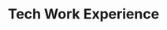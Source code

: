 ---
identification: '376872876'
title: Tech Work Experience
description: The Tech Work Experience project is a structured summer internship program for college and high school students to work on open source projects in the fields of software, product development, project management, and UI/UX design at LA’s fastest growing Civic Tech non-profit organization in order to gain confidence, competence and deliverables to support their future career and personal journeys.
image: /assets/images/projects/tech-work-experience.png
alt: 'Tech Work Experience'
image-hero: /assets/images/projects/tech-work-experience-hero.png
leadership:
  - name: Priyanka Talwar
    role: Product Manager
    links:
      slack: 'https://hackforla.slack.com/team/U029P91EY15'
      github: 'https://github.com/priyatalwar'
    picture: https://avatars.githubusercontent.com/priyatalwar
  - name: Joshua Fishman
    role: Product Manager - Engineering
    links:
      slack: 'https://hackforla.slack.com/team/U041G3Y141W'
      github: 'https://github.com/joshfishman'
    picture: https://avatars.githubusercontent.com/joshfishman
  - name: Yingjie Ou
    role: UX Research Lead
    links:
      slack: 'https://hackforla.slack.com/team/U03TP1VFALV'
      github: 'https://github.com/pandanista'
    picture: https://avatars.githubusercontent.com/pandanista
  - name: Hyun Joo Sandy Oh
    github-handle:
    role: UX Research Co-Lead
    links:
      slack: 'https://hackforla.slack.com/team/U03RZE7TTKP'
      github: 'https://github.com/doctorsandy'
    picture: https://avatars.githubusercontent.com/doctorsandy
  - name: Sara Brady
    github-handle:
    role: UX Research Co-Lead
    links:
      slack: 'https://hackforla.slack.com/team/U0371AXAVUN'
      github: 'https://github.com/bradyse'
    picture: https://avatars.githubusercontent.com/bradyse
  - name: Andrew Salvatore
    github-handle:
    role: UX Researcher
    links:
      slack: 'https://hackforla.slack.com/team/U04K5R2A7L2'
      github: 'https://github.com/AndrewSalvatore'
    picture: https://avatars.githubusercontent.com/AndrewSalvatore
  - name: Angela Darosh
    github-handle:
    role: UX Researcher
    links:
      slack: 'https://hackforla.slack.com/team/U03J4ENS09F'
      github: 'https://github.com/adarosh'
    picture: https://avatars.githubusercontent.com/adarosh
  - name: Bryanna Lim
    role: UX/UI Designer
    links:
      slack: 'https://hackforla.slack.com/team/U04AL97UV7F'
      github: 'https://github.com/bryannalim'
    picture: https://avatars.githubusercontent.com/bryannalim
  - name: Brian Dick
    github-handle:
    role: UX Researcher
    links:
      slack: 'https://hackforla.slack.com/team/U046AAZD309'
      github: 'https://github.com/dialectic51'
    picture: https://avatars.githubusercontent.com/dialectic51
  - name: Jessie Liu
    github-handle:
    role: UX Researcher
    links:
      slack: 'https://hackforla.slack.com/team/U045YQFSGMB'
      github: 'https://github.com/jessieliu1219'
    picture: https://avatars.githubusercontent.com/jessieliu1219
  - name: Minji Kim
    github-handle:
    role: UX/UI Designer
    links:
      slack: 'https://hackforla.slack.com/team/U02ST1L9WAH'
      github: 'https://github.com/meetminji'
    picture: https://avatars.githubusercontent.com/meetminji
  - name: Natalie Aguilar
    role: UX/UI Designer
    links:
      slack: 'https://hackforla.slack.com/team/U04P6N186P9'
      github: 'https://github.com/Natalie-Aguilar'
    picture: https://avatars.githubusercontent.com/Natalie-Aguilar
  - name: Nino Dzotsenidze
    github-handle:
    role: UX Researcher
    links:
      slack: 'https://hackforla.slack.com/team/U04MUEYTECR'
      github: 'https://github.com/Dzotsen'
    picture: https://avatars.githubusercontent.com/Dzotsen
  - name: Eric Vennemeyer
    github-handle:
    role: Developer
    links:
      slack: 'https://hackforla.slack.com/team/U03AUUZT3E3'
      github: 'https://github.com/ericvennemeyer'
    picture: https://avatars.githubusercontent.com/ericvennemeyer
  
links: 
  - name: Github
    url: 'https://github.com/hackforla/internship'
  - name: Slack
    url: 'https://hackforla.slack.com/archives/C01VAUPU788'
  - name: Wiki
    url: 'https://github.com/hackforla/internship/wiki'
  - name: Overview
    url: '../assets/pdfs/Tech-Work-Experience-One-Sheet.pdf'
looking:
technologies: 
  - GitHub Pages
location: 
  - Remote
partner:
tools: 
  - Figma
  - Miro
  - Otter.ai
  - Zoom
  - Calendly
  - LinkedIn
  - GitHub Wiki
  - Google Sheets
  - Google Docs
  - Google Forms
  - Google Mail Merge
  - Google Calendar
  - Google Data Studio
program-area:
  - Workforce Development
status: Active
visible: true
---